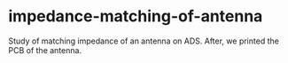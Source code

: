 # impedance-matching-of-antenna
Study of  matching impedance of an antenna on ADS. After, we printed the PCB of the antenna.
